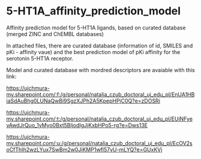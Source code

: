 # 5-HT1A_affinity_prediction_model
Affinity prediction model for 5-HT1A ligands, based on curated database (merged ZINC and ChEMBL databases)

In attached files, there are curated database (information of id, SMILES and pKi - affinity vaue) and the best prediction model of pKi affinity for the serotonin 5-HT1A receptor.

Model and curated database with mordred descriptors are avaiable with this link:

https://ujchmura-my.sharepoint.com/:f:/g/personal/natalia_czub_doctoral_uj_edu_pl/EnUA1HBiaSdAuBhg0LUNaQwBi9SgzXJPh2A5KpepHPjC0Q?e=zDOSRi


https://ujchmura-my.sharepoint.com/:t:/g/personal/natalia_czub_doctoral_uj_edu_pl/EUiNFyevAwdJrQuo_1yMyo0Bxt5BljodIgJjKxbHPo5-rg?e=Dws13E


https://ujchmura-my.sharepoint.com/:u:/g/personal/natalia_czub_doctoral_uj_edu_pl/EcOV2soCfThIh2wzLYux7SwBm2w0JiKMP1wfl57vU-mLYQ?e=GUxKVj
